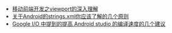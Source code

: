 - [移动前端开发之viewport的深入理解](http://www.cnblogs.com/2050/p/3877280.html)
- [关于Android的strings.xml你应该了解的几个原则](http://www.jcodecraeer.com/a/anzhuokaifa/androidkaifa/2017/0303/7179.html)
- [Google I/O 中提到的提高 Android studio 的编译速度的几个建议](https://juejin.im/post/5947b55eda2f600067894275)